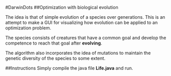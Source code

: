#DarwinDots
##Optimization with biological evolution

The idea is that of simple evolution of a species over generations. This is an attempt to make a GUI for visualizing how evolution can be applied to an optimization problem.

The species consists of creatures that have a common goal and develop the competence to reach that goal after **evolving**.

The algorithm also incorporates the idea of mutations to maintain the genetic diversity of the species to some extent. 

##Instructions 
Simply compile the java file **Life.java** and run.

